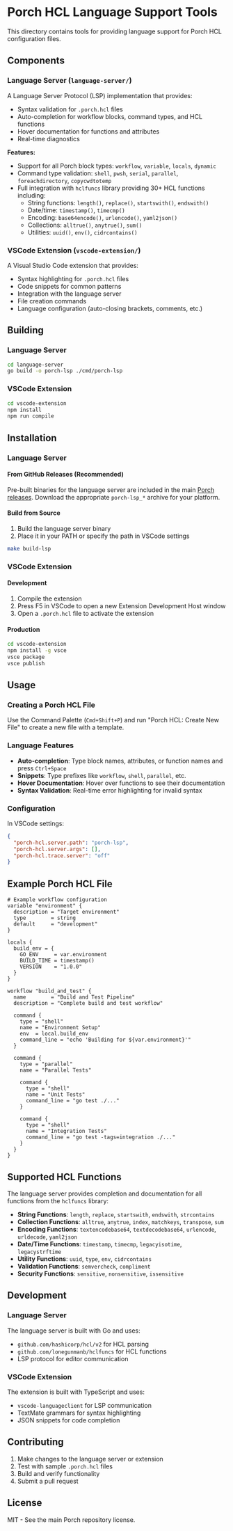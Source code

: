 # Porch HCL Language Support Tools

This directory contains tools for providing language support for Porch HCL configuration files.

## Components

### Language Server (`language-server/`)

A Language Server Protocol (LSP) implementation that provides:
- Syntax validation for `.porch.hcl` files
- Auto-completion for workflow blocks, command types, and HCL functions
- Hover documentation for functions and attributes
- Real-time diagnostics

**Features:**
- Support for all Porch block types: `workflow`, `variable`, `locals`, `dynamic`
- Command type validation: `shell`, `pwsh`, `serial`, `parallel`, `foreachdirectory`, `copycwdtotemp`
- Full integration with `hclfuncs` library providing 30+ HCL functions including:
  - String functions: `length()`, `replace()`, `startswith()`, `endswith()`
  - Date/time: `timestamp()`, `timecmp()`
  - Encoding: `base64encode()`, `urlencode()`, `yaml2json()`
  - Collections: `alltrue()`, `anytrue()`, `sum()`
  - Utilities: `uuid()`, `env()`, `cidrcontains()`

### VSCode Extension (`vscode-extension/`)

A Visual Studio Code extension that provides:
- Syntax highlighting for `.porch.hcl` files
- Code snippets for common patterns
- Integration with the language server
- File creation commands
- Language configuration (auto-closing brackets, comments, etc.)

## Building

### Language Server

```bash
cd language-server
go build -o porch-lsp ./cmd/porch-lsp
```

### VSCode Extension

```bash
cd vscode-extension
npm install
npm run compile
```

## Installation

### Language Server

#### From GitHub Releases (Recommended)
Pre-built binaries for the language server are included in the main [Porch releases](https://github.com/matt-FFFFFF/porch/releases). Download the appropriate `porch-lsp_*` archive for your platform.

#### Build from Source
1. Build the language server binary
2. Place it in your PATH or specify the path in VSCode settings

```bash
make build-lsp
```

### VSCode Extension

#### Development
1. Compile the extension
2. Press F5 in VSCode to open a new Extension Development Host window
3. Open a `.porch.hcl` file to activate the extension

#### Production
```bash
cd vscode-extension
npm install -g vsce
vsce package
vsce publish
```

## Usage

### Creating a Porch HCL File

Use the Command Palette (`Cmd+Shift+P`) and run "Porch HCL: Create New File" to create a new file with a template.

### Language Features

- **Auto-completion**: Type block names, attributes, or function names and press `Ctrl+Space`
- **Snippets**: Type prefixes like `workflow`, `shell`, `parallel`, etc.
- **Hover Documentation**: Hover over functions to see their documentation
- **Syntax Validation**: Real-time error highlighting for invalid syntax

### Configuration

In VSCode settings:

```json
{
  "porch-hcl.server.path": "porch-lsp",
  "porch-hcl.server.args": [],
  "porch-hcl.trace.server": "off"
}
```

## Example Porch HCL File

```hcl
# Example workflow configuration
variable "environment" {
  description = "Target environment"
  type        = string
  default     = "development"
}

locals {
  build_env = {
    GO_ENV     = var.environment
    BUILD_TIME = timestamp()
    VERSION    = "1.0.0"
  }
}

workflow "build_and_test" {
  name        = "Build and Test Pipeline"
  description = "Complete build and test workflow"

  command {
    type = "shell"
    name = "Environment Setup"
    env  = local.build_env
    command_line = "echo 'Building for ${var.environment}'"
  }

  command {
    type = "parallel"
    name = "Parallel Tests"

    command {
      type = "shell"
      name = "Unit Tests"
      command_line = "go test ./..."
    }

    command {
      type = "shell"
      name = "Integration Tests"
      command_line = "go test -tags=integration ./..."
    }
  }
}
```

## Supported HCL Functions

The language server provides completion and documentation for all functions from the `hclfuncs` library:

- **String Functions**: `length`, `replace`, `startswith`, `endswith`, `strcontains`
- **Collection Functions**: `alltrue`, `anytrue`, `index`, `matchkeys`, `transpose`, `sum`
- **Encoding Functions**: `textencodebase64`, `textdecodebase64`, `urlencode`, `urldecode`, `yaml2json`
- **Date/Time Functions**: `timestamp`, `timecmp`, `legacyisotime`, `legacystrftime`
- **Utility Functions**: `uuid`, `type`, `env`, `cidrcontains`
- **Validation Functions**: `semvercheck`, `compliment`
- **Security Functions**: `sensitive`, `nonsensitive`, `issensitive`

## Development

### Language Server

The language server is built with Go and uses:
- `github.com/hashicorp/hcl/v2` for HCL parsing
- `github.com/lonegunmanb/hclfuncs` for HCL functions
- LSP protocol for editor communication

### VSCode Extension

The extension is built with TypeScript and uses:
- `vscode-languageclient` for LSP communication
- TextMate grammars for syntax highlighting
- JSON snippets for code completion

## Contributing

1. Make changes to the language server or extension
2. Test with sample `.porch.hcl` files
3. Build and verify functionality
4. Submit a pull request

## License

MIT - See the main Porch repository license.
